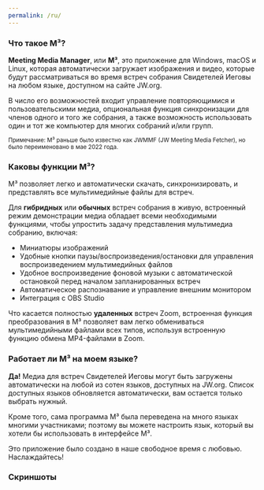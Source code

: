 ```yaml
---
permalink: /ru/
---
```

  
### Что такое M³?

**Meeting Media Manager**, или **M³**, это приложение для Windows, macOS и Linux, которая автоматически загружает изображения и видео, которые будут рассматриваться во время встреч собрания Свидетелей Иеговы на любом языке, доступном на сайте JW.org.

В число его возможностей входит управление повторяющимися и пользовательскими медиа, опциональная функция синхронизации для членов одного и того же собрания, а также возможность использовать один и тот же компьютер для многих собраний и/или групп.

<sup>Примечание: M³ раньше было известно как JWMMF (JW Meeting Media Fetcher), но было переименовано в мае 2022 года.</sup>

### Каковы функции M³?

M³ позволяет легко и автоматически скачать, синхронизировать, и представлять все мультимедийные файлы для встреч.

Для **гибридных** или **обычных** встреч собрания в живую, встроенный режим демонстрации медиа обладает всеми необходимыми функциями, чтобы упростить задачу представления мультимедиа собранию, включая:

- Миниатюры изображений
- Удобные кнопки паузы/воспроизведения/остановки для управления воспроизведением мультимедийных файлов
- Удобное воспроизведение фоновой музыки с автоматической остановкой перед началом запланированных встреч
- Автоматическое распознавание и управление внешним монитором
- Интеграция с OBS Studio

Что касается полностью **удаленных** встреч Zoom, встроенная функция преобразования в M³ позволяет вам легко обмениваться мультимедийными файлами всех типов, используя встроенную функцию обмена MP4-файлами в Zoom.

### Работает ли M³ на моем языке?

**Да!** Медиа для встреч Свидетелей Иеговы могут быть загружены автоматически на любой из сотен языков, доступных на JW.org. Список доступных языков обновляется автоматически, вам остается только выбрать нужный.

Кроме того, сама программа M³ была переведена на много языках многими участниками; поэтому вы можете настроить язык, который вы хотели бы использовать в интерфейсе M³.

Это приложение было создано в наше свободное время с любовью. Наслаждайтесь!

### Скриншоты
